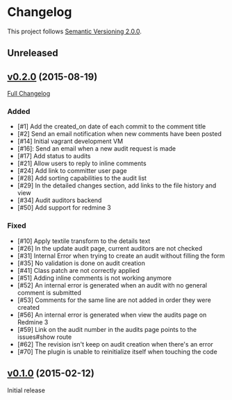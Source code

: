 # Changelog

This project follows [Semantic Versioning 2.0.0](http://semver.org/).

## <a name="unreleased"></a>Unreleased 

## <a name="v0.2.0"></a>[v0.2.0](https://github.com/eXolnet/redmine-code-audit/tree/v0.2.0) (2015-08-19)
[Full Changelog](https://github.com/eXolnet/redmine-code-audit/compare/v0.1.0...v0.2.0)

### Added
* [#1] Add the created_on date of each commit to the comment title
* [#2] Send an email notification when new comments have been posted
* [#14] Initial vagrant development VM
* [#16]: Send an email when a new audit request is made
* [#17] Add status to audits
* [#21] Allow users to reply to inline comments
* [#24] Add link to committer user page
* [#28] Add sorting capabilities to the audit list
* [#29] In the detailed changes section, add links to the file history and view
* [#34] Audit auditors backend
* [#50] Add support for redmine 3

### Fixed
* [#10] Apply textile transform to the details text
* [#26] In the update audit page, current auditors are not checked
* [#31] Internal Error when trying to create an audit without filling the form
* [#35] No validation is done on audit creation
* [#41] Class patch are not correctly applied
* [#51] Adding inline comments is not working anymore
* [#52] An internal error is generated when an audit with no general comment is submitted
* [#53] Comments for the same line are not added in order they were created
* [#56] An internal error is generated when view the audits page on Redmine 3
* [#59] Link on the audit number in the audits page points to the issues#show route
* [#62] The revision isn't keep on audit creation when there's an error
* [#70] The plugin is unable to reinitialize itself when touching the code

## <a name="v0.1.0"></a>[v0.1.0](https://github.com/eXolnet/redmine-code-audit/tree/v0.1.0) (2015-02-12)

Initial release